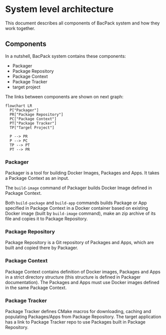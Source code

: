 # System level architecture

This document describes all components of BacPack system and how they work together.

## Components

In a nutshell, BacPack system contains these components:

 - Packager
 - Package Repository
 - Package Context
 - Package Tracker
 - target project

The links between components are shown on next graph:

```mermaid
flowchart LR
  P["Packager"]
  PR["Package Repository"]
  PC["Package Context"]
  PT["Package Tracker"]
  TP["Target Project"]

  P --> PR
  P --> PC
  TP --> PT
  PT --> PR
```

### Packager

Packager is a tool for building Docker Images, Packages and Apps. It takes a Package Context as an
input.

The `build-image` command of Packager builds Docker Image defined in Package Context.

Both `build-package` and `build-app` commands builds Package or App specified in Package Context
in a Docker container based on existing Docker image (built by `build-image` command), make an
zip archive of its file and copies it to Package Repository.

### Package Repository

Package Repository is a Git repository of Packages and Apps, which are built and copied there by
Packager.

### Package Context

Package Context contains definition of Docker images, Packages and Apps in a strict directory
structure (this structure is defined in Packager documentation). The Packages and Apps must use
Docker images defined in the same Package Context.

### Package Tracker

Package Tracker defines CMake macros for downloading, caching and populating Packages/Apps from
Package Repository. The target application has a link to Package Tracker repo to use Packages built
in Package Repository.